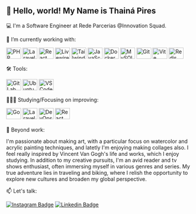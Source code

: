 ## 👋 Hello, world! My Name is Thainá Pires

💻 I'm a Software Engineer at Rede Parcerias @Innovation Squad.

🚀 I’m currently working with: 

<div style="display: inline_block;">
  <img alt="PHP" height="30" width="40" src="https://cdn.jsdelivr.net/gh/devicons/devicon/icons/php/php-original.svg" />
  <img alt="Laravel" height="30" width="40" src="https://laravel.com/img/logomark.min.svg" />
  <img alt="React" height="30" width="40" src="https://cdn.jsdelivr.net/gh/devicons/devicon/icons/react/react-original.svg" />
  <img alt="Livewire" height="30" width="40" src="https://laravel-livewire.com/img/logo.png" />
  <img alt="Tailwind CSS" height="30" width="40" src="https://tailwindcss.com/favicons/favicon-32x32.png" />
  <img alt="JavaScript" height="30" width="40" src="https://cdn.jsdelivr.net/gh/devicons/devicon/icons/javascript/javascript-original.svg" />
  <img alt="Docker" height="30" width="40" src="https://cdn.jsdelivr.net/gh/devicons/devicon/icons/docker/docker-original.svg" />
  <img alt="MySQL" height="30" width="40" src="https://cdn.jsdelivr.net/gh/devicons/devicon/icons/mysql/mysql-original.svg" />
  <img alt="Git" height="30" width="40" src="https://cdn.jsdelivr.net/gh/devicons/devicon/icons/git/git-original.svg" />
  <img alt="Vite" height="30" width="40" src="https://cdn.jsdelivr.net/gh/devicons/devicon/icons/vite/vite-original.svg" />
  <img alt="Redis" height="30" width="40" src="https://cdn.jsdelivr.net/gh/devicons/devicon/icons/redis/redis-original.svg" />
</div>

🛠️ Tools:

<div style="display: inline_block;">
  <img alt="GitLab" height="30" width="40" src="https://cdn.jsdelivr.net/gh/devicons/devicon/icons/gitlab/gitlab-original.svg" />
  <img alt="Ubuntu" height="30" width="40" src="https://cdn.jsdelivr.net/gh/devicons/devicon/icons/ubuntu/ubuntu-plain.svg" />
  <img alt="VSCode" height="30" width="40" src="https://cdn.jsdelivr.net/gh/devicons/devicon/icons/vscode/vscode-original.svg" />
</div>

👩🏻‍💻 Studying/Focusing on improving:

<div style="display: inline_block;">
  <img alt="Go" height="30" width="40" src="https://cdn.jsdelivr.net/gh/devicons/devicon/icons/go/go-original.svg" />
  <img alt="Laravel" height="30" width="40" src="https://laravel.com/img/logomark.min.svg" />
  <img alt="DevOps" height="30" width="40" src="https://cdn-icons-png.flaticon.com/256/5266/5266429.png" />
  <img alt="React" height="30" width="40" src="https://cdn.jsdelivr.net/gh/devicons/devicon/icons/react/react-original.svg" />
</div>

<br>
🎨 Beyond work: 

I'm passionate about making art, with a particular focus on watercolor and acrylic painting techniques, and latetly I'm enjoying making collages also. I feel really inspired by Vincent Van Gogh's life and works, which I enjoy studying. In addition to my creative pursuits, I'm an avid reader and tv shows enthusiast, often immersing myself in various genres and series. My true adventure lies in traveling and biking, where I relish the opportunity to explore new cultures and broaden my global perspective.

📫 Let's talk:

<a href="https://instagram.com/thainaspiress"><img alt="Instagram Badge" src="https://img.shields.io/badge/-@thainaspiress-0096ff?style=flat-square&labelColor=0096ff&logo=instagram&logoColor=white&link=https://instagram.com/thainaspiress"/></a>
<a href="https://www.linkedin.com/in/thainapires/"><img alt="Linkedin Badge" src="https://img.shields.io/badge/-Thainá%20Pires-0096ff?style=flat-square&logo=Linkedin&logoColor=white&link=https://www.linkedin.com/in/thainapires/"/></a>
